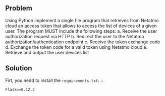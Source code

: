 
Problem
-------

Using Python implement a single file program that retrieves from Netatmo cloud an access token that allows to access the list of devices of a given user.
The program MUST include the following steps:
a. Receive the user authorization request via HTTP
b. Redirect the user to the Netatmo authorization/authentication endpoint
c. Receive the token exchange code
d. Exchange the token code for a valid token using Netatmo cloud
e. Retrieve and output the user devices list


Solution
--------

Firt, you nedd to install the ``requirements.txt``: ::
    
    Flask==0.12.2


